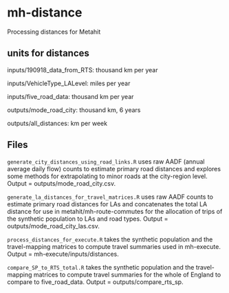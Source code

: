 # mh-distance
Processing distances for Metahit

## units for distances

inputs/190918_data_from_RTS:	thousand km per year

inputs/VehicleType_LALevel:	miles per year

inputs/five_road_data:	thousand km per year

outputs/mode_road_city:		thousand km, 6 years

outputs/all_distances:		km per week


## Files

`generate_city_distances_using_road_links.R` uses raw AADF (annual average daily flow) counts to estimate primary road distances and explores some methods for extrapolating to minor roads at the city-region level. Output = outputs/mode_road_city.csv.

`generate_la_distances_for_travel_matrices.R` uses raw AADF counts to estimate primary road distances for LAs and concatenates the total LA distance for use in metahit/mh-route-commutes for the allocation of trips of the synthetic population to LAs and road types. Output = outputs/mode_road_city_las.csv.

`process_distances_for_execute.R` takes the synthetic population and the travel-mapping matrices to compute travel summaries used in mh-execute. Output = mh-execute/inputs/distances.

`compare_SP_to_RTS_total.R` takes the synthetic population and the travel-mapping matrices to compute travel summaries for the whole of England to compare to five_road_data. Output = outputs/compare_rts_sp. 
